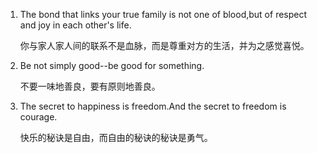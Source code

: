 1. The bond that links your true family is not one of blood,but of respect and joy in each other's life.

   你与家人家人间的联系不是血脉，而是尊重对方的生活，并为之感觉喜悦。

2. Be not simply good--be good for something.

   不要一味地善良，要有原则地善良。

3. The secret to happiness is freedom.And the secret to freedom is courage.

   快乐的秘诀是自由，而自由的秘诀的秘诀是勇气。


